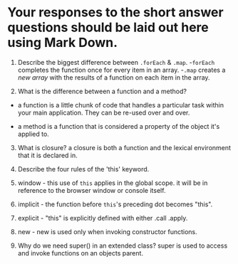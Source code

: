 # Your responses to the short answer questions should be laid out here using Mark Down.
1. Describe the biggest difference between `.forEach` & `.map`.
-`forEach` completes the function once for every item in an array.
-`.map` creates a *new array* with the results of a function on each item in the array. 



2. What is the difference between a function and a method?

- a function  is a little chunk of code that handles a particular task within your main application. They can be re-used over and over. 

- a method is a function that is considered a property of the object it's applied to.

3. What is closure?
a closure is both a function and the lexical environment that it is declared in.

4. Describe the four rules of the 'this' keyword.

1. window - this use of `this` applies in the global scope. it will be in
reference to the browser window or console itself.

2. implicit - the function before `this`'s preceding dot becomes "this".

3. explicit - "this" is explicitly defined with either .call .apply.

4. new - new is used only when invoking constructor functions.


5. Why do we need super() in an extended class?
super is used to access and invoke functions on an objects parent. 
